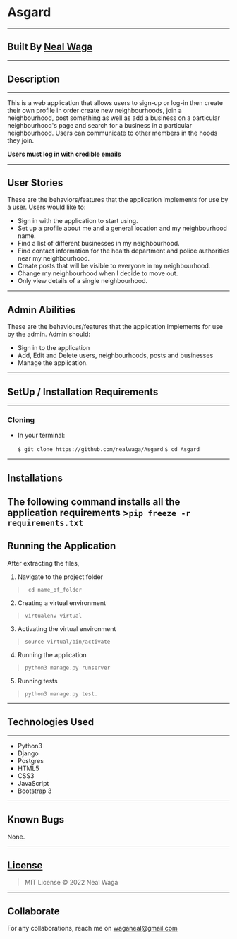 # Asgard
***
## Built By [Neal Waga](https://github.com/nealwaga/)
***
## Description
---
This is a web application that allows users to sign-up or log-in then create their own profile in order create new neighbourhoods, join a neighbourhood, post something as well as add a business on a particular neighbourhood's page and search for a business in a particular neighbourhood.
Users can communicate to other members in the hoods they join.

**Users must log in with credible emails**
***
## User Stories
These are the behaviors/features that the application implements for use by a user.
Users would like to:
* Sign in with the application to start using.
* Set up a profile about me and a general location and my neighbourhood name.
* Find a list of different businesses in my neighbourhood.
* Find contact information for the health department and police authorities near my neighbourhood.
* Create posts that will be visible to everyone in my neighbourhood.
* Change my neighbourhood when I decide to move out.
* Only view details of a single neighbourhood.
***
## Admin Abilities
These are the behaviours/features that the application implements for use by the admin.
Admin should:
* Sign in to the application
* Add, Edit and Delete users, neighbourhoods, posts and businesses
* Manage the application.
***
## SetUp / Installation Requirements
---
### Cloning
* In your terminal:

    `$ git clone https://github.com/nealwaga/Asgard`
    `$ cd Asgard`
---
## Installations
The following command installs all the application requirements
    >``pip freeze -r requirements.txt``
---
## Running the Application
After extracting the files, 
1. Navigate to the project folder
>`` cd name_of_folder`` 
2. Creating a virtual environment
>``virtualenv virtual``
3. Activating the virtual environment
>``source virtual/bin/activate``
4. Running the application
>``python3 manage.py runserver``
5. Running tests
> ``python3 manage.py test.``
***
## Technologies Used
---
* Python3
* Django
* Postgres
* HTML5  
* CSS3
* JavaScript
* Bootstrap 3
***
## Known Bugs
None.
***
## [License](https://github.com/nealwaga/Asgard/blob/master/LICENSE)
> MIT License &copy; 2022 Neal Waga
***
## Collaborate
For any collaborations, reach me on waganeal@gmail.com